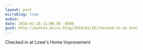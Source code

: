 ```yaml
---
layout: post
microblog: true
audio: 
date: 2018-01-28 11:00:59 -0500
guid: http://manton.micro.blog/2018/01/28/checked-in-at.html
---
```

Checked in at Lowe's Home Improvement
